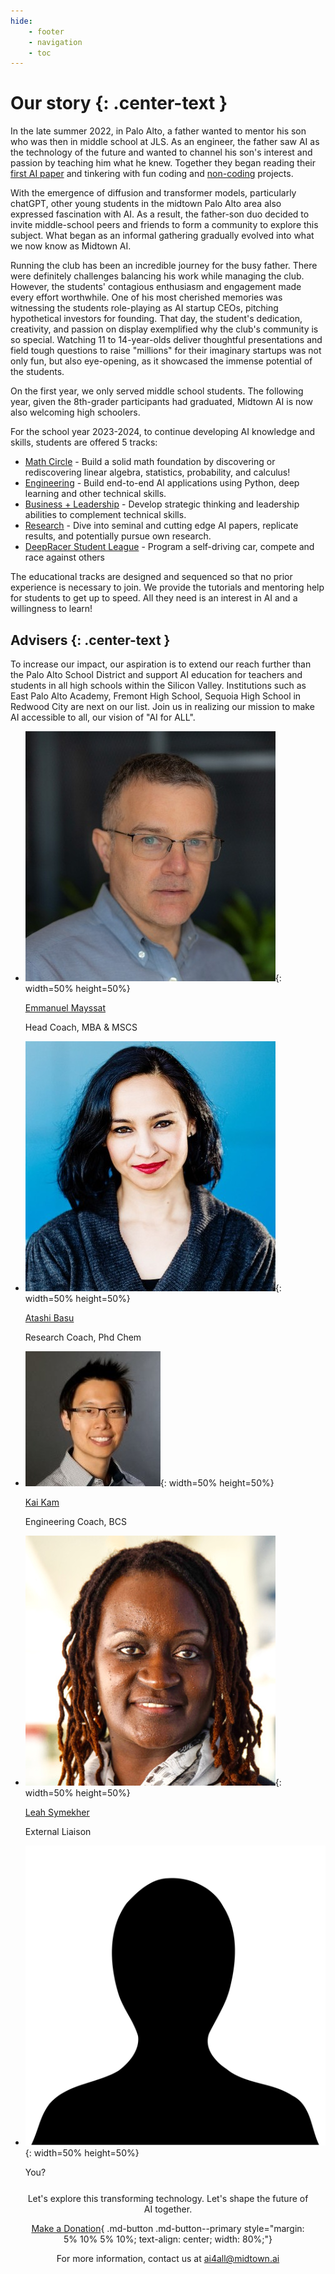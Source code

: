 ```yaml
---
hide:
    - footer
    - navigation
    - toc
---
```

# Our story {: .center-text }


In the late summer 2022, in Palo Alto, a father wanted to mentor his son who was then in middle school at JLS. As an engineer, the father saw AI as the technology of the future and wanted to channel his son's interest and passion by teaching him what he knew. Together they began reading their [first AI paper](https://rachit-dubey.github.io/humanRL_website/) and tinkering with fun coding and [non-coding](https://cola.midtown.ai/) projects.

With the emergence of diffusion and transformer models, particularly chatGPT, other young students in the midtown Palo Alto area also expressed fascination with AI. As a result, the father-son duo decided to invite middle-school peers and friends to form a community to explore this subject. What began as an informal gathering gradually evolved into what we now know as Midtown AI.

Running the club has been an incredible journey for the busy father. There were definitely challenges balancing his work while managing the club. However, the students' contagious enthusiasm and engagement made every effort worthwhile. One of his most cherished memories was witnessing the students role-playing as AI startup CEOs, pitching hypothetical investors for founding. That day, the student's dedication, creativity, and passion on display exemplified why the club's community is so special. Watching 11 to 14-year-olds deliver thoughtful presentations and field tough questions to raise "millions" for their imaginary startups was not only fun, but also eye-opening, as it showcased the immense potential of the students.

On the first year, we only served middle school students. The following year, given the 8th-grader participants had graduated, Midtown AI is now also welcoming high schoolers.

For the school year 2023-2024, to continue developing AI knowledge and skills, students are offered 5 tracks:

* [Math Circle](/tracks/math_circle.md#) - Build a solid math foundation by discovering or rediscovering linear algebra, statistics, probability, and calculus!
* [Engineering](/tracks/engineering.md) - Build end-to-end AI applications using Python, deep learning and other technical skills.
* [Business + Leadership](/tracks/business.md#) - Develop strategic thinking and leadership abilities to complement technical skills.
* [Research](/tracks/research.md#) - Dive into seminal and cutting edge AI papers, replicate results, and potentially pursue own research.
* [DeepRacer Student League](/tracks/deepracer.md#) - Program a self-driving car, compete and race against others

The educational tracks are designed and sequenced so that no prior experience is necessary to join. We provide the tutorials and mentoring help for students to get up to speed. All they need is an interest in AI and a willingness to learn!

## Advisers {: .center-text }

To increase our impact, our aspiration is to extend our reach further than the Palo Alto School District and support AI education for teachers and students in all high schools within the Silicon Valley. Institutions such as East Palo Alto Academy, Fremont High School, Sequoia High School in Redwood City are next on our list. Join us in realizing our mission to make AI accessible to all, our vision of "AI for ALL".

<div class="grid cards center-text" markdown>

-   ![](img/advisers/emmanuel_mayssat.jpeg){: width=50% height=50%}

    [Emmanuel Mayssat](https://www.linkedin.com/in/emayssat/)

    Head Coach, MBA & MSCS

-   ![](img/advisers/atashi_basu.jpeg){: width=50% height=50%}

    [Atashi Basu](https://www.linkedin.com/in/atashi-basu-079a934/)

    Research Coach, Phd Chem

-   ![](img/advisers/kai_kam.jpeg){: width=50% height=50%}

    [Kai Kam](https://www.linkedin.com/in/kaikam/)

    Engineering Coach, BCS

-   ![](img/advisers/leah_symekher.jpeg){: width=50% height=50%}

    [Leah Symekher](https://www.linkedin.com/in/lsymek/)

    External Liaison

-   ![](img/advisers/headshoot_silhouette.png){: width=50% height=50%}

    You?
</div>

<div style="margin: 5%; text-align: center;" markdown>

Let's explore this transforming technology. Let's shape the future of AI together.

[Make a Donation](https://donate.stripe.com/00gbL46JP50K0YE9AD){ .md-button .md-button--primary style="margin: 5% 10% 5% 10%; text-align: center; width: 80%;"}

For more information, contact us at [ai4all@midtown.ai](mailto:ai4all@midtown.ai)

</div>
